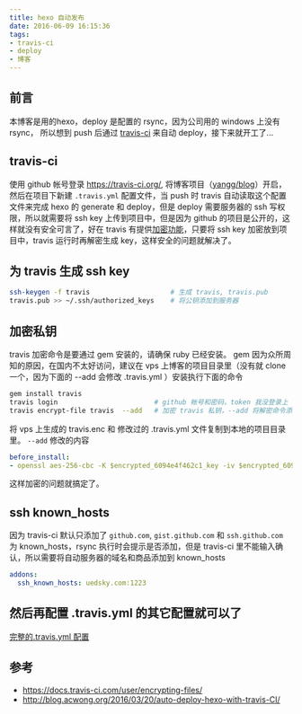 ```yaml
---
title: hexo 自动发布
date: 2016-06-09 16:15:36
tags:
- travis-ci
- deploy
- 博客
---
```


## 前言
本博客是用的hexo，deploy 是配置的 rsync，因为公司用的 windows 上没有 rsync， 所以想到 push 后通过 [travis-ci](https://travis-ci.org/) 来自动 deploy，接下来就开工了...

## travis-ci
使用 github 帐号登录 https://travis-ci.org/,  将博客项目（[yangg/blog](https://github.com/yangg/blog)）开启，然后在项目下新建 `.travis.yml` 配置文件，当 push 时 travis 自动读取这个配置文件来完成 hexo 的  generate 和 deploy，但是 deploy 需要服务器的 ssh 写权限，所以就需要将 ssh key 上传到项目中，但是因为 github 的项目是公开的，这样就没有安全可言了，好在 travis 有提供[加密功能](http://blog.acwong.org/2016/03/20/auto-deploy-hexo-with-travis-CI/)，只要将 ssh key 加密放到项目中，travis 运行时再解密生成 key，这样安全的问题就解决了。
<!-- more -->
## 为 travis 生成 ssh key
```bash
ssh-keygen -f travis                    # 生成 travis, travis.pub
travis.pub >> ~/.ssh/authorized_keys    # 将公钥添加到服务器
```

## 加密私钥
travis 加密命令是要通过 gem 安装的，请确保 ruby 已经安装。
gem 因为众所周知的原因，在国内不太好访问，建议在 vps 上博客的项目目录里（没有就 clone一个，因为下面的 --add 会修改 .travis.yml ）安装执行下面的命令
```bash
gem install travis
travis login                        # github 帐号和密码，token 我没登录上
travis encrypt-file travis  --add   # 加密 travis 私钥，--add 将解密命令添加到 .travis.yml
```
将 vps 上生成的 travis.enc 和 修改过的 .travis.yml 文件复制到本地的项目目录里。
`--add` 修改的内容
```yml
before_install:
- openssl aes-256-cbc -K $encrypted_6094e4f462c1_key -iv $encrypted_6094e4f462c1_iv -in .travis/travis.enc -out ~/.ssh/id_rsa -d
```
这样加密的问题就搞定了。

## ssh known_hosts
因为 travis-ci 默认只添加了 `github.com`, `gist.github.com` 和 `ssh.github.com` 为 known_hosts，rsync 执行时会提示是否添加，但是 travis-ci 里不能输入确认，所以需要将自动服务器的域名和商品添加到 known_hosts
```yml
addons:
  ssh_known_hosts: uedsky.com:1223
```

## 然后再配置 .travis.yml 的其它配置就可以了
[完整的.travis.yml 配置](https://github.com/yangg/blog/blob/master/.travis.yml)

## 参考
* https://docs.travis-ci.com/user/encrypting-files/
* http://blog.acwong.org/2016/03/20/auto-deploy-hexo-with-travis-CI/

